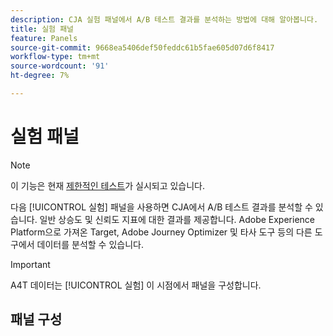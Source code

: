 ```yaml
---
description: CJA 실험 패널에서 A/B 테스트 결과를 분석하는 방법에 대해 알아봅니다.
title: 실험 패널
feature: Panels
source-git-commit: 9668ea5406def50feddc61b5fae605d07d6f8417
workflow-type: tm+mt
source-wordcount: '91'
ht-degree: 7%

---
```



# 실험 패널

>[!NOTE]
>
>이 기능은 현재 [제한적인 테스트](/help/release-notes/releases.md)가 실시되고 있습니다.

다음 [!UICONTROL 실험] 패널을 사용하면 CJA에서 A/B 테스트 결과를 분석할 수 있습니다. 일반 상승도 및 신뢰도 지표에 대한 결과를 제공합니다. Adobe Experience Platform으로 가져온 Target, Adobe Journey Optimizer 및 타사 도구 등의 다른 도구에서 데이터를 분석할 수 있습니다.

>[!IMPORTANT]
>
>A4T 데이터는 [!UICONTROL 실험] 이 시점에서 패널을 구성합니다.

## 패널 구성


